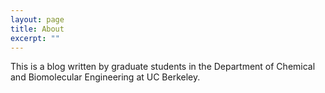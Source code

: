 ```yaml
---
layout: page
title: About
excerpt: ""
---
```


This is a blog written by graduate students in the Department of Chemical and Biomolecular Engineering at UC Berkeley.

